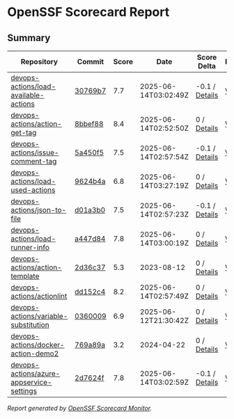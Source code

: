 # OpenSSF Scorecard Report

## Summary

| Repository | Commit | Score | Date | Score Delta | Report | StepSecurity |
| -- | -- | -- | -- | -- | -- | -- |
| [devops-actions/load-available-actions](https://github.com/devops-actions/load-available-actions) | [30769b7](https://github.com/devops-actions/load-available-actions/commit/30769b703c079a1ac65071b14179fa5cfc9438c4) | 7.7 | 2025-06-14T03:02:49Z | -0.1 / [Details](https://ossf.github.io/scorecard-visualizer/#/projects/github.com/devops-actions/load-available-actions/compare/96ed1b857da7c499ecbd5d327b1971dfad4ff943/30769b703c079a1ac65071b14179fa5cfc9438c4) | [View](https://ossf.github.io/scorecard-visualizer/#/projects/github.com/devops-actions/load-available-actions/commit/30769b703c079a1ac65071b14179fa5cfc9438c4) | [Fix it](https://app.stepsecurity.io/securerepo?repo=devops-actions/load-available-actions) |
| [devops-actions/action-get-tag](https://github.com/devops-actions/action-get-tag) | [8bbef88](https://github.com/devops-actions/action-get-tag/commit/8bbef881324aa60f826b2760ff66341cabcd61fb) | 8.4 | 2025-06-14T02:52:50Z | 0 / [Details](https://ossf.github.io/scorecard-visualizer/#/projects/github.com/devops-actions/action-get-tag/compare/8bbef881324aa60f826b2760ff66341cabcd61fb/8bbef881324aa60f826b2760ff66341cabcd61fb) | [View](https://ossf.github.io/scorecard-visualizer/#/projects/github.com/devops-actions/action-get-tag/commit/8bbef881324aa60f826b2760ff66341cabcd61fb) | [Fix it](https://app.stepsecurity.io/securerepo?repo=devops-actions/action-get-tag) |
| [devops-actions/issue-comment-tag](https://github.com/devops-actions/issue-comment-tag) | [5a450f5](https://github.com/devops-actions/issue-comment-tag/commit/5a450f5a4390757d67da969482b4e6977ea2c96f) | 7.5 | 2025-06-14T02:57:54Z | -0.1 / [Details](https://ossf.github.io/scorecard-visualizer/#/projects/github.com/devops-actions/issue-comment-tag/compare/caffba960a2eae312903d35317990ffde2edb809/5a450f5a4390757d67da969482b4e6977ea2c96f) | [View](https://ossf.github.io/scorecard-visualizer/#/projects/github.com/devops-actions/issue-comment-tag/commit/5a450f5a4390757d67da969482b4e6977ea2c96f) | [Fix it](https://app.stepsecurity.io/securerepo?repo=devops-actions/issue-comment-tag) |
| [devops-actions/load-used-actions](https://github.com/devops-actions/load-used-actions) | [9624b4a](https://github.com/devops-actions/load-used-actions/commit/9624b4a2ae2c22319d21abafa0940e802108ace0) | 6.8 | 2025-06-14T03:27:19Z | 0 / [Details](https://ossf.github.io/scorecard-visualizer/#/projects/github.com/devops-actions/load-used-actions/compare/b9cc16598fd31325990742f7dc74f6ab3ac92d4c/9624b4a2ae2c22319d21abafa0940e802108ace0) | [View](https://ossf.github.io/scorecard-visualizer/#/projects/github.com/devops-actions/load-used-actions/commit/9624b4a2ae2c22319d21abafa0940e802108ace0) | [Fix it](https://app.stepsecurity.io/securerepo?repo=devops-actions/load-used-actions) |
| [devops-actions/json-to-file](https://github.com/devops-actions/json-to-file) | [d01a3b0](https://github.com/devops-actions/json-to-file/commit/d01a3b01ac11a676f2e9be8f4b27f9bfd1380efc) | 7.5 | 2025-06-14T02:57:23Z | -0.1 / [Details](https://ossf.github.io/scorecard-visualizer/#/projects/github.com/devops-actions/json-to-file/compare/da84aed177655bb63f4183768f270595a6b6bf83/d01a3b01ac11a676f2e9be8f4b27f9bfd1380efc) | [View](https://ossf.github.io/scorecard-visualizer/#/projects/github.com/devops-actions/json-to-file/commit/d01a3b01ac11a676f2e9be8f4b27f9bfd1380efc) | [Fix it](https://app.stepsecurity.io/securerepo?repo=devops-actions/json-to-file) |
| [devops-actions/load-runner-info](https://github.com/devops-actions/load-runner-info) | [a447d84](https://github.com/devops-actions/load-runner-info/commit/a447d84a64961be18633ca7572b09c1c7ac1bc6e) | 7.8 | 2025-06-14T03:00:19Z | 0 / [Details](https://ossf.github.io/scorecard-visualizer/#/projects/github.com/devops-actions/load-runner-info/compare/a447d84a64961be18633ca7572b09c1c7ac1bc6e/a447d84a64961be18633ca7572b09c1c7ac1bc6e) | [View](https://ossf.github.io/scorecard-visualizer/#/projects/github.com/devops-actions/load-runner-info/commit/a447d84a64961be18633ca7572b09c1c7ac1bc6e) | [Fix it](https://app.stepsecurity.io/securerepo?repo=devops-actions/load-runner-info) |
| [devops-actions/action-template](https://github.com/devops-actions/action-template) | [2d36c37](https://github.com/devops-actions/action-template/commit/2d36c375d37dfe4b9bd08bacb5bae3728b201d2f) | 5.3 | 2023-08-12 | 0 / [Details](https://ossf.github.io/scorecard-visualizer/#/projects/github.com/devops-actions/action-template/compare/2d36c375d37dfe4b9bd08bacb5bae3728b201d2f/2d36c375d37dfe4b9bd08bacb5bae3728b201d2f) | [View](https://ossf.github.io/scorecard-visualizer/#/projects/github.com/devops-actions/action-template/commit/2d36c375d37dfe4b9bd08bacb5bae3728b201d2f) | [Fix it](https://app.stepsecurity.io/securerepo?repo=devops-actions/action-template) |
| [devops-actions/actionlint](https://github.com/devops-actions/actionlint) | [dd152c4](https://github.com/devops-actions/actionlint/commit/dd152c489bc1c956260c6c6b9e24a3a46811d8b7) | 8.2 | 2025-06-14T02:57:49Z | 0 / [Details](https://ossf.github.io/scorecard-visualizer/#/projects/github.com/devops-actions/actionlint/compare/acca39244a636f2ee350a0c9e50be84d3a300579/dd152c489bc1c956260c6c6b9e24a3a46811d8b7) | [View](https://ossf.github.io/scorecard-visualizer/#/projects/github.com/devops-actions/actionlint/commit/dd152c489bc1c956260c6c6b9e24a3a46811d8b7) | [Fix it](https://app.stepsecurity.io/securerepo?repo=devops-actions/actionlint) |
| [devops-actions/variable-substitution](https://github.com/devops-actions/variable-substitution) | [0360009](https://github.com/devops-actions/variable-substitution/commit/0360009d7dd78db33cfd54607596c6ac5b6212a5) | 6.9 | 2025-06-12T21:30:42Z | 0 / [Details](https://ossf.github.io/scorecard-visualizer/#/projects/github.com/devops-actions/variable-substitution/compare/a0b06b2e1f3184e43595d05c363467ae40412fa3/0360009d7dd78db33cfd54607596c6ac5b6212a5) | [View](https://ossf.github.io/scorecard-visualizer/#/projects/github.com/devops-actions/variable-substitution/commit/0360009d7dd78db33cfd54607596c6ac5b6212a5) | [Fix it](https://app.stepsecurity.io/securerepo?repo=devops-actions/variable-substitution) |
| [devops-actions/docker-action-demo2](https://github.com/devops-actions/docker-action-demo2) | [769a89a](https://github.com/devops-actions/docker-action-demo2/commit/769a89a797cab9d4e9970ab2577d577f35f57656) | 3.2 | 2024-04-22 | 0 / [Details](https://ossf.github.io/scorecard-visualizer/#/projects/github.com/devops-actions/docker-action-demo2/compare/769a89a797cab9d4e9970ab2577d577f35f57656/769a89a797cab9d4e9970ab2577d577f35f57656) | [View](https://ossf.github.io/scorecard-visualizer/#/projects/github.com/devops-actions/docker-action-demo2/commit/769a89a797cab9d4e9970ab2577d577f35f57656) | [Fix it](https://app.stepsecurity.io/securerepo?repo=devops-actions/docker-action-demo2) |
| [devops-actions/azure-appservice-settings](https://github.com/devops-actions/azure-appservice-settings) | [2d7624f](https://github.com/devops-actions/azure-appservice-settings/commit/2d7624f90c94609de7929c90ad4bb80bcb17a0b0) | 7.8 | 2025-06-14T03:02:59Z | -0.1 / [Details](https://ossf.github.io/scorecard-visualizer/#/projects/github.com/devops-actions/azure-appservice-settings/compare/2d7624f90c94609de7929c90ad4bb80bcb17a0b0/2d7624f90c94609de7929c90ad4bb80bcb17a0b0) | [View](https://ossf.github.io/scorecard-visualizer/#/projects/github.com/devops-actions/azure-appservice-settings/commit/2d7624f90c94609de7929c90ad4bb80bcb17a0b0) | [Fix it](https://app.stepsecurity.io/securerepo?repo=devops-actions/azure-appservice-settings) |

_Report generated by [OpenSSF Scorecard Monitor](https://github.com/ossf/scorecard-monitor)._
